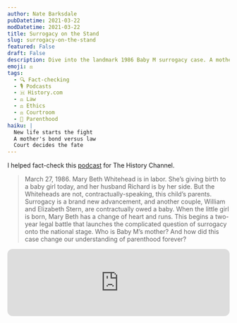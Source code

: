 ```yaml
---
author: Nate Barksdale
pubDatetime: 2021-03-22
modDatetime: 2021-03-22
title: Surrogacy on the Stand
slug: surrogacy-on-the-stand
featured: False
draft: False
description: Dive into the landmark 1986 Baby M surrogacy case. A mother's change of heart challenges a contract and ignites a complex legal battle.
emoji: ⚖️
tags:
  - 🔍 Fact-checking
  - 🎙️ Podcasts
  - 🇭 History.com
  - ⚖️ Law
  - ⚖️ Ethics
  - ⚖️ Courtroom
  - 👶 Parenthood
haiku: |
  New life starts the fight
  A mother's bond versus law
  Court decides the fate
---
```


I helped fact-check this [podcast](https://open.spotify.com/episode/2YlgmMLWmXJThcYi7iPOes?si=wSwWeifqQQGPu8nmPeC0pg) for The History Channel.

> March 27, 1986. Mary Beth Whitehead is in labor. She’s giving birth to a baby girl today, and her husband Richard is by her side. But the Whiteheads are not, contractually-speaking, this child’s parents. Surrogacy is a brand new advancement, and another couple, William and Elizabeth Stern, are contractually owed a baby. When the little girl is born, Mary Beth has a change of heart and runs. This begins a two-year legal battle that launches the complicated question of surrogacy onto the national stage. Who is Baby M’s mother? And how did this case change our understanding of parenthood forever?

<iframe style="border-radius:12px" src="https://open.spotify.com/embed/episode/2YlgmMLWmXJThcYi7iPOes?utm_source=generator" width="100%" height="152" frameBorder="0" allowfullscreen="" allow="autoplay; clipboard-write; encrypted-media; fullscreen; picture-in-picture" loading="lazy"></iframe>
